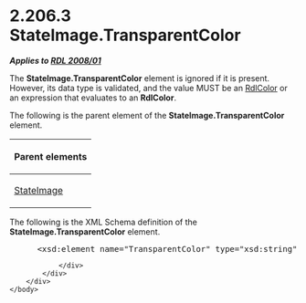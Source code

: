 <html dir="LTR" xmlns:mshelp="http://msdn.microsoft.com/mshelp" xmlns:ddue="http://ddue.schemas.microsoft.com/authoring/2003/5" xmlns:xlink="http://www.w3.org/1999/xlink" xmlns:tool="http://www.microsoft.com/tooltip">
    <head>
        <meta http-equiv="Content-Type" content="text/html; CHARSET=utf-8"></meta>
        <meta name="save" content="history"></meta>
        <title>2.206.3 StateImage.TransparentColor</title>
        <xml>
            <mshelp:toctitle title="2.206.3 StateImage.TransparentColor"></mshelp:toctitle>
            <mshelp:rltitle title="[MS-RDL]: StateImage.TransparentColor"></mshelp:rltitle>
            <mshelp:keyword index="A" term="cef1eefe-8ece-4cf1-b3f8-bed20e2def4b"></mshelp:keyword>
            <mshelp:attr name="DCSext.ContentType" value="open specification"></mshelp:attr>
            <mshelp:attr name="AssetID" value="cef1eefe-8ece-4cf1-b3f8-bed20e2def4b"></mshelp:attr>
            <mshelp:attr name="TopicType" value="kbRef"></mshelp:attr>
            <mshelp:attr name="DCSext.Title" value="[MS-RDL]: StateImage.TransparentColor" />
        </xml>
    </head>
    <body>
        <div id="header">
            <h1 class="heading">2.206.3 StateImage.TransparentColor</h1>
        </div>
        <div id="mainSection">
            <div id="mainBody">
                <div id="allHistory" class="saveHistory"></div>
                <div id="sectionSection0" class="section" name="collapseableSection">
                    

<p><b><i>Applies to </i></b><a href="1e855f94-4617-47e4-b89e-0856c6cb420f.htm"><b><i>RDL 2008/01</i></b></a></p>

<p>The <b>StateImage.TransparentColor</b> element is ignored if
it is present. However, its data type is validated, and the value MUST be an <a href="b302c6a5-6023-42b1-95ed-bafcdc4b5714.htm">RdlColor</a> or an expression
that evaluates to an <b>RdlColor</b>.</p>

<p>The following is the parent element of the <b>StateImage.TransparentColor</b>
element.</p>

<table>
 <thead>
  <tr>
   <th>
   <p>Parent elements</p>
   </th>
  </tr>
 </thead>
 <tr>
  <td>
  <p><a href="03fb261c-068b-404b-90bb-a744c3cd69bf.htm">StateImage</a></p>
  </td>
 </tr>
</table>

<p>The following is the XML Schema definition of the <b>StateImage.TransparentColor</b>
element.</p>

<dl>
<dd>
<div><pre> &lt;xsd:element name=&quot;TransparentColor&quot; type=&quot;xsd:string&quot; minOccurs=&quot;0&quot;&gt;
</pre></div>
</dd></dl>


                </div>
            </div>
        </div>
    </body>
</html>